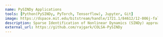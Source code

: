 ```yaml
---
name: PySINDy Applications
tools: [Python(PySINDy, PyTorch, Tensorflow), Jupyter, Git]
image: https://dspace.mit.edu/bitstream/handle/1721.1/84612/12-006j-fall-2006/contents/12-006jf06.jpg
description: Sparse Identification of Nonlinear Dynamics (SINDy) approach for data driven model discovery applicable to nonlinear dynamic systems exhibiting chaotic/stochastic behavior. Neural networks trained using PyTorch & Tensorflow for prediction & simulation.
external_url: https://github.com/rajgark/COLSA-PySINDy
---
```

